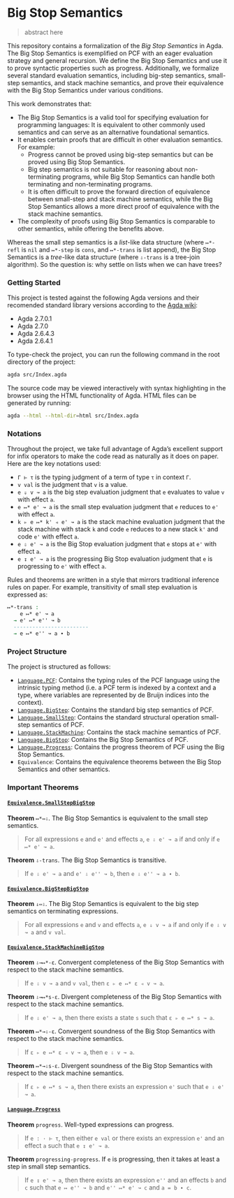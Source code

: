 # Big Stop Semantics

> abstract here 

This repository contains a formalization of the *Big Stop Semantics* in Agda. The Big Stop Semantics is exemplified on PCF with an eager evaluation strategy and general recursion. We define the Big Stop Semantics and use it to prove syntactic properties such as progress. Additionally, we formalize several standard evaluation semantics, including big-step semantics, small-step semantics, and stack machine semantics, and prove their equivalence with the Big Stop Semantics under various conditions.

This work demonstrates that:

- The Big Stop Semantics is a valid tool for specifying evaluation for programming languages: It is equivalent to other commonly used semantics and can serve as an alternative foundational semantics.
- It enables certain proofs that are difficult in other evaluation semantics. For example:
  - Progress cannot be proved using big-step semantics but can be proved using Big Stop Semantics.
  - Big step semantics is not suitable for reasoning about non-terminating programs, while Big Stop Semantics can handle both terminating and non-terminating programs.
  - It is often difficult to prove the forward direction of equivalence between small-step and stack machine semantics, while the Big Stop Semantics allows a more direct proof of equivalence with the stack machine semantics.
- The complexity of proofs using Big Stop Semantics is comparable to other semantics, while offering the benefits above.

Whereas the small step semantics is a *list*-like data structure (where `↦*-refl` is `nil` and `↦*-step` is `cons`, and `↦*-trans` is list append), the Big Stop Semantics is a *tree*-like data structure (where `⇩-trans` is a tree-join algorithm). So the question is: why settle on lists when we can have trees?

### Getting Started

This project is tested against the following Agda versions and their recomended standard library versions according to the [Agda wiki](https://wiki.portal.chalmers.se/agda/Libraries/StandardLibrary):
- Agda 2.7.0.1 
- Agda 2.7.0 
- Agda 2.6.4.3 
- Agda 2.6.4.1 

To type-check the project, you can run the following command in the root directory of the project:

```bash
agda src/Index.agda
```

The source code may be viewed interactively with syntax highlighting in the browser using the HTML functionality of Agda. HTML files can be generated by running:
```sh
agda --html --html-dir=html src/Index.agda
```

### Notations
Throughout the project, we take full advantage of Agda’s excellent support for infix operators to make the code read as naturally as it does on paper. Here are the key notations used:
- `Γ ⊢ τ` is the typing judgment of a term of type `τ` in context `Γ`.
- `v val` is the judgment that `v` is a value.
- `e ⇓ v ↝ a` is the big step evaluation judgment that `e` evaluates to value `v` with effect `a`.
- `e ↦* e' ↝ a` is the small step evaluation judgment that `e` reduces to `e'` with effect `a`.
- `k ▹ e ↦* k' ◃ e' ↝ a` is the stack machine evaluation judgment that the stack machine with stack `k` and code `e` reduces to a new stack `k'` and code `e'` with effect `a`.
- `e ⇩ e' ↝ a` is the Big Stop evaluation judgment that `e` stops at `e'` with effect `a`.
- `e ↧ e' ↝ a` is the progressing Big Stop evaluation judgment that `e` is progressing to `e'` with effect `a`.

Rules and theorems are written in a style that mirrors traditional inference rules on paper. For example, transitivity of small step evaluation is expressed as:

```agda
↦*-trans :  
    e ↦* e' ↝ a
  → e' ↦* e'' ↝ b
  ------------------------
  → e ↦* e'' ↝ a ∙ b
```

### Project Structure
The project is structured as follows:

- [`Language.PCF`](./src/Language/PCF.agda): Contains the typing rules of the PCF language using the intrinsic typing method (i.e. a PCF term is indexed by a context and a type, where variables are represented by de Bruijn indices into the context).
- [`Language.BigStep`](./src/Language/BigStep.agda): Contains the standard big step semantics of PCF.
- [`Language.SmallStep`](./src/Language/SmallStep.agda): Contains the standard structural operation small-step semantics of PCF.
- [`Language.StackMachine`](./src/Language/StackMachine.agda): Contains the stack machine semantics of PCF.
- [`Language.BigStop`](./src/Language/BigStop.agda): Contains the Big Stop Semantics of PCF.
- [`Language.Progress`](./src/Language/Progress.agda): Contains the progress theorem of PCF using the Big Stop Semantics.
- `Equivalence`: Contains the equivalence theorems between the Big Stop Semantics and other semantics.

### Important Theorems

#### [`Equivalence.SmallStepBigStop`](./src/Equivalence/SmallStepBigStop.agda)

**Theorem** `↦*⇔⇩`. The Big Stop Semantics is equivalent to the small step semantics.
> For all expressions `e` and `e'` and effects `a`, `e ⇩ e' ↝ a` if and only if `e ↦* e' ↝ a`.

**Theorem** `⇩-trans`. The Big Stop Semantics is transitive.
> If `e ⇩ e' ↝ a` and `e' ⇩ e'' ↝ b`, then `e ⇩ e'' ↝ a ∙ b`.
 
#### [`Equivalence.BigStepBigStop`](./src/Equivalence/BigStepBigStop.agda)

**Theorem** `⇓⇔⇩`. The Big Stop Semantics is equivalent to the big step semantics on terminating expressions.
> For all expressions `e` and `v` and effects `a`, `e ⇓ v ↝ a` if and only if `e ⇩ v ↝ a` and `v val`.

#### [`Equivalence.StackMachineBigStop`](./src/Equivalence/StackMachineBigStop.agda)

**Theorem** `⇩→↦*-ε`. Convergent completeness of the Big Stop Semantics with respect to the stack machine semantics.
> If `e ⇩ v ↝ a` and `v val`, then `ε ▹ e ↦* ε ◃ v ↝ a`.

**Theorem** `⇩→↦*s-ε`. Divergent completeness of the Big Stop Semantics with respect to the stack machine semantics. 
> If `e ⇩ e' ↝ a`, then there exists a state `s` such that `ε ▹ e ↦* s ↝ a`.

**Theorem** `↦*→⇩-ε`. Convergent soundness of the Big Stop Semantics with respect to the stack machine semantics.
> If `ε ▹ e ↦* ε ◃ v ↝ a`, then `e ⇩ v ↝ a`.

**Theorem** `↦*→⇩s-ε`. Divergent soundness of the Big Stop Semantics with respect to the stack machine semantics.
> If `ε ▹ e ↦* s ↝ a`, then there exists an expression `e'` such that `e ⇩ e' ↝ a`.

#### [`Language.Progress`](./src/Language/Progress.agda)

**Theorem** `progress`. Well-typed expressions can progress.
> If `e : · ⊢ τ`, then either `e val` or there exists an expression `e'` and an effect `a` such that `e ↧ e' ↝ a`.

**Theorem** `progressing-progress`. If `e` is progressing, then it takes at least a step in small step semantics.
> If `e ↧ e' ↝ a`, then there exists an expression `e''` and an effects `b` and `c` such that `e ↦ e'' ↝ b` and `e'' ↦* e' ↝ c` and `a = b ∙ c`. 
